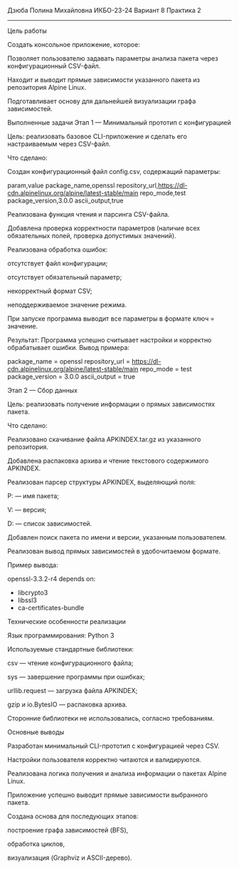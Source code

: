 Дзюба Полина Михайловна
ИКБО-23-24
Вариант 8
Практика 2
_____________________________________________________________________________________________________________________________________________________________________________
Цель работы

Создать консольное приложение, которое:

Позволяет пользователю задавать параметры анализа пакета через конфигурационный CSV-файл.

Находит и выводит прямые зависимости указанного пакета из репозитория Alpine Linux.

Подготавливает основу для дальнейшей визуализации графа зависимостей.

Выполненные задачи
  Этап 1 — Минимальный прототип с конфигурацией

Цель: реализовать базовое CLI-приложение и сделать его настраиваемым через CSV-файл.

Что сделано:

Создан конфигурационный файл config.csv, содержащий параметры:

param,value
package_name,openssl
repository_url,https://dl-cdn.alpinelinux.org/alpine/latest-stable/main
repo_mode,test
package_version,3.0.0
ascii_output,true


Реализована функция чтения и парсинга CSV-файла.

Добавлена проверка корректности параметров (наличие всех обязательных полей, проверка допустимых значений).

Реализована обработка ошибок:

отсутствует файл конфигурации;

отсутствует обязательный параметр;

некорректный формат CSV;

неподдерживаемое значение режима.

При запуске программа выводит все параметры в формате ключ = значение.

Результат:
Программа успешно считывает настройки и корректно обрабатывает ошибки.
Вывод примера:

package_name = openssl
repository_url = https://dl-cdn.alpinelinux.org/alpine/latest-stable/main
repo_mode = test
package_version = 3.0.0
ascii_output = true

Этап 2 — Сбор данных

Цель: реализовать получение информации о прямых зависимостях пакета.

Что сделано:

Реализовано скачивание файла APKINDEX.tar.gz из указанного репозитория.

Добавлена распаковка архива и чтение текстового содержимого APKINDEX.

Реализован парсер структуры APKINDEX, выделяющий поля:

P: — имя пакета;

V: — версия;

D: — список зависимостей.

Добавлен поиск пакета по имени и версии, указанным пользователем.

Реализован вывод прямых зависимостей в удобочитаемом формате.

Пример вывода:

openssl-3.3.2-r4 depends on:
  - libcrypto3
  - libssl3
  - ca-certificates-bundle

Технические особенности реализации

Язык программирования: Python 3

Используемые стандартные библиотеки:

csv — чтение конфигурационного файла;

sys — завершение программы при ошибках;

urllib.request — загрузка файла APKINDEX;

gzip и io.BytesIO — распаковка архива.

Сторонние библиотеки не использовались, согласно требованиям.

Основные выводы

Разработан минимальный CLI-прототип с конфигурацией через CSV.

Настройки пользователя корректно читаются и валидируются.

Реализована логика получения и анализа информации о пакетах Alpine Linux.

Приложение успешно выводит прямые зависимости выбранного пакета.

Создана основа для последующих этапов:

построение графа зависимостей (BFS),

обработка циклов,

визуализация (Graphviz и ASCII-дерево).